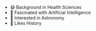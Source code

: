 - :mask: Background in Health Sciences
- :robot: Fascinated with Artificial Intelligence
- :milky_way: Interested in Astronomy
- :orange_book: Likes History
